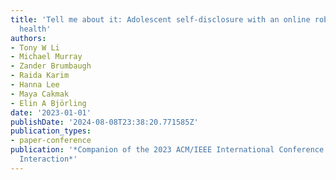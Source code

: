 ```yaml
---
title: 'Tell me about it: Adolescent self-disclosure with an online robot for mental
  health'
authors:
- Tony W Li
- Michael Murray
- Zander Brumbaugh
- Raida Karim
- Hanna Lee
- Maya Cakmak
- Elin A Björling
date: '2023-01-01'
publishDate: '2024-08-08T23:38:20.771585Z'
publication_types:
- paper-conference
publication: '*Companion of the 2023 ACM/IEEE International Conference on Human-Robot
  Interaction*'
---
```

